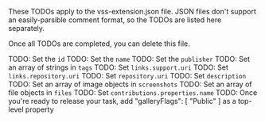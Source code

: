 These TODOs apply to the vss-extension.json file. JSON files don't support an easily-parsible comment format, so the TODOs are listed here separately.

Once all TODOs are completed, you can delete this file.

TODO: Set the `id`
TODO: Set the `name`
TODO: Set the `publisher`
TODO: Set an array of strings in `tags`
TODO: Set `links.support.uri`
TODO: Set `links.repository.uri`
TODO: Set `repository.uri`
TODO: Set `description`
TODO: Set an array of image objects in `screenshots`
TODO: Set an array of file objects in `files`
TODO: Set `contributions.properties.name`
TODO: Once you're ready to release your task, add "galleryFlags": [ "Public" ] as a top-level property